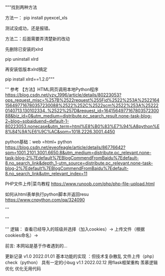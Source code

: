 """找到两种方法

方法一： pip install pyexcel_xls

测试没成功，还是报错。

方法二：后面需要弄清楚新的改动

先删除已安装的xlrd

pip uninstall xlrd

再安装低版本xlrd搞定

pip install xlrd==1.2.0"""






'''
参考
【方法】HTML网页调用本地Python程序
https://blog.csdn.net/yzy_1996/article/details/80223053?ops_request_misc=%257B%2522request%255Fid%2522%253A%2522164156497716780357230088%2522%252C%2522scm%2522%253A%252220140713.130102334..%2522%257D&request_id=164156497716780357230088&biz_id=0&utm_medium=distribute.pc_search_result.none-task-blog-2~blog~sobaiduend~default-1-80223053.nonecase&utm_term=html%E8%B0%83%E7%94%A8python%E8%84%9A%E6%9C%AC&spm=1018.2226.3001.4450

python基础：web =html+ python
https://blog.csdn.net/eyeofeagle/article/details/86776642?spm=1001.2101.3001.6650.8&utm_medium=distribute.pc_relevant.none-task-blog-2%7Edefault%7EBlogCommendFromBaidu%7Edefault-8.no_search_link&depth_1-utm_source=distribute.pc_relevant.none-task-blog-2%7Edefault%7EBlogCommendFromBaidu%7Edefault-8.no_search_link&utm_relevant_index=11

PHP文件上传|菜鸟教程
https://www.runoob.com/php/php-file-upload.html

如何从html表单执行python脚本并返回resu
https://www.cnpython.com/qa/324090

'''


'''
<!-- 
    v1大致需求：2022.1.4知识点{PHP HTML PYTHON JSON}
    下拉框选择已导入（存在）班级数据
    "文本框"视图

已完败，准备转战flask框架，进入V2阶段

    v2改进方向：
    用python flask框架重构


    v3展望：
    数据库引用
    后台管理系统？慢慢来吧
    安全漏洞管理

    利用cookies 或 sessions 对不同用户提供差异化服务

 -->
 '''
逻辑： 
查看已经导入的班级并选择（加入cookies）->
上传文件（根据cookies命名）->


前言:
本网站是基于作者遇到的...


 更新记录
v1.0    2022.01.01
基本功能的实现 ：但技术复杂散乱 文件上传（php）check（python）   具有一定的小bug
v1.1    2022.02.12
用flask框架重构 羡慕逻辑优化 优化无用代码
